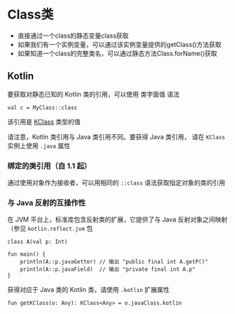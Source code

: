 # Class类

+ 直接通过一个class的静态变量class获取
+ 如果我们有一个实例变量，可以通过该实例变量提供的getClass()方法获取
+ 如果知道一个class的完整类名，可以通过静态方法Class.forName()获取

## Kotlin

要获取对静态已知的 Kotlin 类的引用，可以使用 类字面值 语法

```
val c = MyClass::class
```

该引用是 [KClass](https://kotlinlang.org/api/latest/jvm/stdlib/kotlin.reflect/-k-class/index.html) 类型的值

请注意，Kotlin 类引用与 Java 类引用不同。要获得 Java 类引用， 请在 `KClass` 实例上使用 `.java` 属性

### 绑定的类引用（自 1.1 起）

通过使用对象作为接收者，可以用相同的 `::class` 语法获取指定对象的类的引用

### 与 Java 反射的互操作性

在 JVM 平台上，标准库包含反射类的扩展，它提供了与 Java 反射对象之间映射（参见 `kotlin.reflect.jvm` 包

```
class A(val p: Int)

fun main() {
    println(A::p.javaGetter) // 输出 "public final int A.getP()"
    println(A::p.javaField)  // 输出 "private final int A.p"
}
```

获得对应于 Java 类的 Kotlin 类，请使用 `.kotlin` 扩展属性

```
fun getKClass(o: Any): KClass<Any> = o.javaClass.kotlin
```

